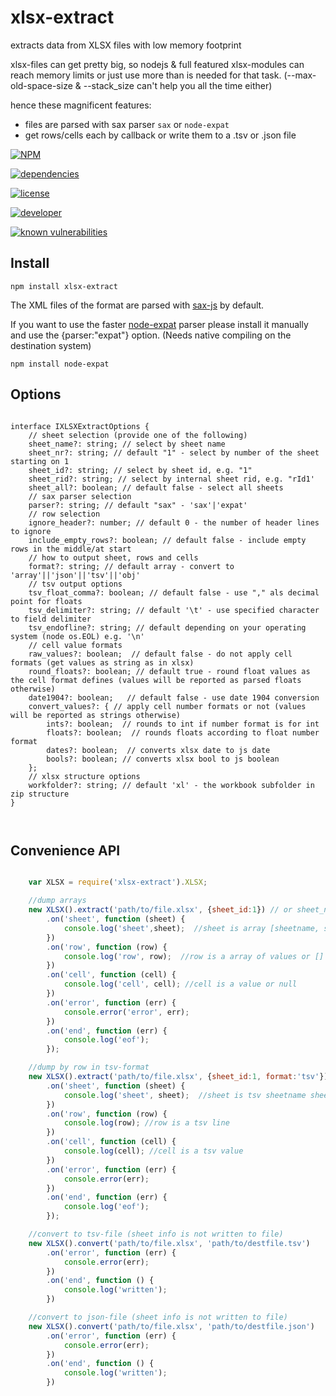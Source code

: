 # xlsx-extract

extracts data from XLSX files with low memory footprint


xlsx-files can get pretty big, so nodejs & full featured xlsx-modules can reach memory limits or just use more than is needed for that task. (--max-old-space-size & --stack_size can't help you all the time either)

hence these magnificent features:

- files are parsed with sax parser `sax` or `node-expat`
- get rows/cells each by callback or write them to a .tsv or .json file


[![NPM](https://nodei.co/npm/xlsx-extract.png?downloads=true&downloadRank=true&stars=true)](https://nodei.co/npm/xlsx-extract/)

[![dependencies](https://img.shields.io/david/ffalt/xlsx-extract.svg)](https://www.npmjs.com/package/xlsx-extract)

[![license](https://img.shields.io/npm/l/xlsx-extract.svg)](http://opensource.org/licenses/MIT)

[![developer](https://img.shields.io/badge/developer-awesome-brightgreen.svg)](https://github.com/ffalt/xlsx-extract)

[![known vulnerabilities](https://snyk.io/test/github/ffalt/xlsx-extract/badge.svg)](https://snyk.io/test/github/ffalt/xlsx-extract)

## Install

```
npm install xlsx-extract
```

The XML files of the format are parsed with [sax-js](https://github.com/isaacs/sax-js) by default. 

If you want to use the faster [node-expat](https://github.com/astro/node-expat) parser please install it manually and use the {parser:"expat"} option. (Needs native compiling on the destination system)
```
npm install node-expat
```


## Options

```

interface IXLSXExtractOptions {
	// sheet selection (provide one of the following)
	sheet_name?: string; // select by sheet name
	sheet_nr?: string; // default "1" - select by number of the sheet starting on 1
	sheet_id?: string; // select by sheet id, e.g. "1"
	sheet_rid?: string; // select by internal sheet rid, e.g. "rId1'
	sheet_all?: boolean; // default false - select all sheets
	// sax parser selection
	parser?: string; // default "sax" - 'sax'|'expat'
	// row selection
	ignore_header?: number; // default 0 - the number of header lines to ignore
	include_empty_rows?: boolean; // default false - include empty rows in the middle/at start
	// how to output sheet, rows and cells
	format?: string; // default array - convert to 'array'||'json'||'tsv'||'obj'
	// tsv output options
	tsv_float_comma?: boolean; // default false - use "," als decimal point for floats
	tsv_delimiter?: string; // default '\t' - use specified character to field delimiter
	tsv_endofline?: string; // default depending on your operating system (node os.EOL) e.g. '\n'
	// cell value formats
	raw_values?: boolean;  // default false - do not apply cell formats (get values as string as in xlsx)
	round_floats?: boolean; // default true - round float values as the cell format defines (values will be reported as parsed floats otherwise)
	date1904?: boolean;   // default false - use date 1904 conversion
	convert_values?: { // apply cell number formats or not (values will be reported as strings otherwise)
		ints?: boolean;  // rounds to int if number format is for int
		floats?: boolean;  // rounds floats according to float number format
		dates?: boolean;  // converts xlsx date to js date
		bools?: boolean; // converts xlsx bool to js boolean
	};
	// xlsx structure options
	workfolder?: string; // default 'xl' - the workbook subfolder in zip structure
}



```

## Convenience API

```javascript

	var XLSX = require('xlsx-extract').XLSX;

	//dump arrays
	new XLSX().extract('path/to/file.xlsx', {sheet_id:1}) // or sheet_name or sheet_nr
		.on('sheet', function (sheet) {
			console.log('sheet',sheet);  //sheet is array [sheetname, sheetid, sheetnr]
		})
		.on('row', function (row) {
			console.log('row', row);  //row is a array of values or []
		})
		.on('cell', function (cell) {
			console.log('cell', cell); //cell is a value or null
		})
		.on('error', function (err) {
			console.error('error', err);
		})
		.on('end', function (err) {
			console.log('eof');
		});

	//dump by row in tsv-format
	new XLSX().extract('path/to/file.xlsx', {sheet_id:1, format:'tsv'}) // or sheet_name or sheet_nr
		.on('sheet', function (sheet) {
			console.log('sheet', sheet);  //sheet is tsv sheetname sheetnr
		})
		.on('row', function (row) {
			console.log(row); //row is a tsv line
		})
		.on('cell', function (cell) {
			console.log(cell); //cell is a tsv value
		})
		.on('error', function (err) {
			console.error(err);
		})
		.on('end', function (err) {
			console.log('eof');
		});

	//convert to tsv-file (sheet info is not written to file)
	new XLSX().convert('path/to/file.xlsx', 'path/to/destfile.tsv')
		.on('error', function (err) {
			console.error(err);
		})
		.on('end', function () {
			console.log('written');
		})

	//convert to json-file (sheet info is not written to file)
	new XLSX().convert('path/to/file.xlsx', 'path/to/destfile.json')
		.on('error', function (err) {
			console.error(err);
		})
		.on('end', function () {
			console.log('written');
		})



```

